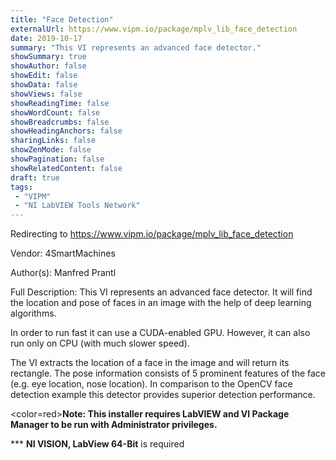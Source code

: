 ```yaml
---
title: "Face Detection"
externalUrl: https://www.vipm.io/package/mplv_lib_face_detection
date: 2019-10-17
summary: "This VI represents an advanced face detector."
showSummary: true
showAuthor: false
showEdit: false
showData: false
showViews: false
showReadingTime: false
showWordCount: false
showBreadcrumbs: false
showHeadingAnchors: false
sharingLinks: false
showZenMode: false
showPagination: false
showRelatedContent: false
draft: true
tags:
 - "VIPM"
 - "NI LabVIEW Tools Network"
---
```


Redirecting to https://www.vipm.io/package/mplv_lib_face_detection

Vendor: 4SmartMachines

Author(s): Manfred Prantl
 
Full Description:
This VI represents an advanced face detector. It will find the location and pose of faces in an image with the help of deep learning algorithms.

In order to run fast it can use a CUDA-enabled GPU. However, it can also run only on CPU (with much slower speed).

The VI extracts the location of a face in the image and will return its rectangle. The pose information consists of 5 prominent features of the face (e.g. eye location, nose location).
In comparison to the OpenCV face detection example this detector provides superior detection performance.

<color=red>**Note: This installer requires LabVIEW and VI Package Manager to be run with Administrator privileges.**</color> 

*** **NI VISION, LabView 64-Bit** is required